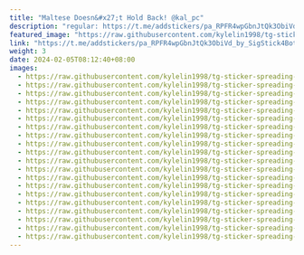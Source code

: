 ```yaml
---
title: "Maltese Doesn&#x27;t Hold Back! @kal_pc"
description: "regular: https://t.me/addstickers/pa_RPFR4wpGbnJtQk3ObiVd_by_SigStick4Bot"
featured_image: "https://raw.githubusercontent.com/kylelin1998/tg-sticker-spreading-worldwide-images/main/img/b2b8c8ee-6f65-48cb-8f17-93574723e7bc.jpg"
link: "https://t.me/addstickers/pa_RPFR4wpGbnJtQk3ObiVd_by_SigStick4Bot"
weight: 3
date: 2024-02-05T08:12:40+08:00
images:
  - https://raw.githubusercontent.com/kylelin1998/tg-sticker-spreading-worldwide-images/main/img/b2b8c8ee-6f65-48cb-8f17-93574723e7bc.jpg
  - https://raw.githubusercontent.com/kylelin1998/tg-sticker-spreading-worldwide-images/main/img/e756d69c-5878-4bac-899f-378160f00064.jpg
  - https://raw.githubusercontent.com/kylelin1998/tg-sticker-spreading-worldwide-images/main/img/f316ab2b-a03e-4da1-8a6c-dc1c91381da8.jpg
  - https://raw.githubusercontent.com/kylelin1998/tg-sticker-spreading-worldwide-images/main/img/e6659e18-1797-4ad6-9bd9-799e9380634d.jpg
  - https://raw.githubusercontent.com/kylelin1998/tg-sticker-spreading-worldwide-images/main/img/b6f2712b-f669-4d80-9fb0-58cbc2c48bd8.jpg
  - https://raw.githubusercontent.com/kylelin1998/tg-sticker-spreading-worldwide-images/main/img/97a6b130-9ada-4e38-8e99-4b6e380d99a3.jpg
  - https://raw.githubusercontent.com/kylelin1998/tg-sticker-spreading-worldwide-images/main/img/e0f3367b-7787-4a5b-8f1c-ecccaae33f9a.jpg
  - https://raw.githubusercontent.com/kylelin1998/tg-sticker-spreading-worldwide-images/main/img/7a9c0397-702b-4c2d-8345-00a9ffa5cdd9.jpg
  - https://raw.githubusercontent.com/kylelin1998/tg-sticker-spreading-worldwide-images/main/img/dbc5113e-a5b0-4351-8cd3-f30ff71d76da.jpg
  - https://raw.githubusercontent.com/kylelin1998/tg-sticker-spreading-worldwide-images/main/img/361ff9bb-1280-4fd6-bf04-1a1f759aa55b.jpg
  - https://raw.githubusercontent.com/kylelin1998/tg-sticker-spreading-worldwide-images/main/img/1b53865d-fe38-4b9a-9ac7-cd9ce5a4aafc.jpg
  - https://raw.githubusercontent.com/kylelin1998/tg-sticker-spreading-worldwide-images/main/img/9dffad67-b150-4f4f-a81e-e966170465d4.jpg
  - https://raw.githubusercontent.com/kylelin1998/tg-sticker-spreading-worldwide-images/main/img/27c76ba5-8523-459c-ab2e-02124f9274d6.jpg
  - https://raw.githubusercontent.com/kylelin1998/tg-sticker-spreading-worldwide-images/main/img/abbae6d1-3a3d-4e50-86b0-6ba415ab184e.jpg
  - https://raw.githubusercontent.com/kylelin1998/tg-sticker-spreading-worldwide-images/main/img/bd925a0d-65ab-4867-9c11-b6374087ce7b.jpg
  - https://raw.githubusercontent.com/kylelin1998/tg-sticker-spreading-worldwide-images/main/img/608644e8-7d98-441e-b135-4eaacabe6103.jpg
  - https://raw.githubusercontent.com/kylelin1998/tg-sticker-spreading-worldwide-images/main/img/aa6f8291-b0cb-4905-84d3-084141e58c2a.jpg
  - https://raw.githubusercontent.com/kylelin1998/tg-sticker-spreading-worldwide-images/main/img/49ff783f-8671-48dc-bdb7-f911866c43a5.jpg
  - https://raw.githubusercontent.com/kylelin1998/tg-sticker-spreading-worldwide-images/main/img/3d3599e6-2e42-4cd5-8877-bd49fa2f1344.jpg
  - https://raw.githubusercontent.com/kylelin1998/tg-sticker-spreading-worldwide-images/main/img/ca468a0d-bd3b-4110-96c0-65657c86cf53.jpg
---
```

